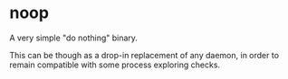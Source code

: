 # noop

A very simple "do nothing" binary.

This can be though as a drop-in replacement of any daemon, in order to remain
compatible with some process exploring checks.
